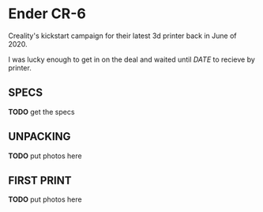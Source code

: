 # Ender CR-6
Creality's kickstart campaign for their latest 3d printer back in June of 2020.

I was lucky enough to get in on the deal and waited until _DATE_ to recieve by printer.

## SPECS 
__TODO__
get the specs

## UNPACKING
__TODO__
put photos here

## FIRST PRINT
__TODO__
put photos here

